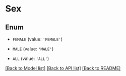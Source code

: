 # Sex


## Enum

* `FEMALE` (value: `'FEMALE'`)

* `MALE` (value: `'MALE'`)

* `ALL` (value: `'ALL'`)

[[Back to Model list]](../README.md#documentation-for-models) [[Back to API list]](../README.md#documentation-for-api-endpoints) [[Back to README]](../README.md)


